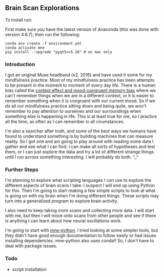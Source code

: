 ## Brain Scan Explorations

To install run:

First make sure you have the latest version of Anaconda (this was done with version 4.6.7), then run the following:

```
conda env create -f environment.yml
conda activate mne
pip install --upgrade "pyqt5>=5.10" # on mac only
```

### Introduction

I got an original Muse headband (v2, 2016) and have used it some for my mindfulness practice. Most of my mindfulness practice has been attempts to be present in the moment to moment of every day life. There is a human bias called the [context effect and mood-congruent memory bias](https://en.wikipedia.org/wiki/Cue-dependent_forgetting) where we can't remember things when we are in a different context, or it is easier to remember something when it is congruent with our current mood. So if we do all our mindfulness practice sitting down and being quite, we won't remember to pay attention to ourselves and our surroundings when something else is happening in life. This is at least true for me, so I practice all the time, as often as I can remember in all cirumstances.

I'm also a searcher after truth, and some of the best ways we humans have found to understand something is by building machines that can measure reality. So I got one and am going to play around with reading some data I gather and see what I can find. I can make all sorts of hypotheses and test them, or I can just explore the data and try a lot of different strange things until I run across something interesting. I will probably do both. \^\_\^

### Further Steps

I'm planning to explore what scripting languages I can use to explore the different aspects of brain scans I take. I suspect I will end up using Python for this. Then I'm going to start making a few simple scripts to look at what is going on with my brain when I'm doing different things. These scripts may turn into a generalized program to explore brain activity.

I also need to keep taking more scans and collecting more data. I will start with me, but then I will move onto scans from other people and see if there is anything I can learn about how neural oscillations work.

I'm going to start with [mne-python](https://github.com/mne-tools/mne-python). I tried looking at some simpler tools, but they didn't have good enough documentation to follow easily or had issues installing dependencies. mne-python also uses conda!! So, I don't have to deal with package issues.


### Todo

- script installation
